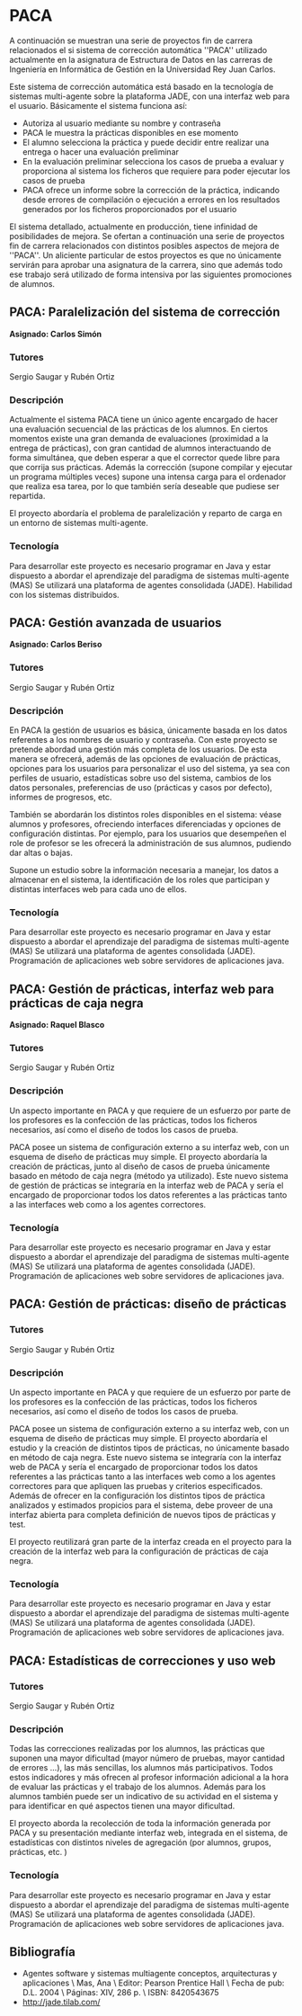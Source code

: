 # PACA #

A continuación se muestran una serie de proyectos fin de carrera relacionados
el si sistema de corrección automática ''PACA'' utilizado actualmente en la
asignatura de Estructura de Datos en las carreras de Ingeniería en Informática
de Gestión en la Universidad Rey Juan Carlos.

Este sistema de corrección automática está basado en la tecnología de sistemas
multi-agente sobre la plataforma JADE, con una interfaz web para el usuario.
Básicamente el sistema funciona así:

  * Autoriza al usuario mediante su nombre y contraseña
  * PACA le muestra la prácticas disponibles en ese momento
  * El alumno selecciona la práctica y puede decidir entre realizar una entrega o hacer una evaluación preliminar
  * En la evaluación preliminar selecciona los casos de prueba a evaluar y proporciona al sistema los ficheros que requiere para poder ejecutar los casos de prueba
  * PACA ofrece un informe sobre la corrección de la práctica, indicando desde errores de compilación o ejecución a errores en los resultados generados por los ficheros proporcionados por el usuario

El sistema detallado, actualmente en producción, tiene infinidad de posibilidades de mejora. Se ofertan a continuación una serie de proyectos fin de carrera relacionados con distintos posibles aspectos de mejora de ''PACA''. Un aliciente particular de estos proyectos es que no únicamente servirán para aprobar una asignatura de la carrera, sino que además todo ese trabajo será utilizado de forma intensiva por las siguientes promociones de alumnos.

## PACA: Paralelización del sistema de corrección ##

**Asignado: Carlos Simón**

### Tutores ###
Sergio Saugar y Rubén Ortiz

### Descripción ###

Actualmente el sistema PACA tiene un único agente encargado de hacer una evaluación
secuencial de las prácticas de los alumnos. En ciertos momentos existe una gran demanda
de evaluaciones (proximidad a la entrega de prácticas), con gran cantidad de alumnos
interactuando de forma simultánea, que deben esperar a que el corrector quede libre
para que corrija sus prácticas. Además la corrección (supone compilar y ejecutar un programa
múltiples veces) supone una intensa carga para el ordenador que realiza esa tarea, por lo que
también sería deseable que pudiese ser repartida.

El proyecto abordaría el problema de paralelización y reparto de carga en un entorno
de sistemas multi-agente.

### Tecnología ###

Para desarrollar este proyecto es necesario programar en Java y estar dispuesto a
abordar el aprendizaje del paradigma de sistemas multi-agente (MAS) Se utilizará una
plataforma de agentes consolidada (JADE). Habilidad con los sistemas distribuidos.

## PACA: Gestión avanzada de usuarios ##

**Asignado: Carlos Beriso**

### Tutores ###
Sergio Saugar y Rubén Ortiz

### Descripción ###
En PACA la gestión de usuarios es básica, únicamente basada en los datos referentes
a los nombres de usuario y contraseña. Con este proyecto se pretende abordad una
gestión más completa de los usuarios. De esta manera se ofrecerá, además de las opciones
de evaluación de prácticas, opciones para los usuarios para personalizar el uso del sistema,
ya sea con perfiles de usuario, estadísticas sobre uso del sistema, cambios de los datos
personales, preferencias de uso (prácticas y casos por defecto), informes de progresos, etc.

También se abordarán los distintos roles disponibles en el sistema: véase alumnos y profesores,
ofreciendo interfaces diferenciadas y opciones de configuración distintas. Por ejemplo, para los
usuarios que desempeñen el role de profesor se les ofrecerá la administración de sus alumnos,
pudiendo dar altas o bajas.

Supone un estudio sobre la información necesaria a manejar, los datos a almacenar en el sistema,
la identificación de los roles que participan y distintas interfaces web para cada uno de ellos.

### Tecnología ###

Para desarrollar este proyecto es necesario programar en Java y estar dispuesto a
abordar el aprendizaje del paradigma de sistemas multi-agente (MAS) Se utilizará una
plataforma de agentes consolidada (JADE). Programación de aplicaciones web sobre
servidores de aplicaciones java.

## PACA: Gestión de prácticas, interfaz web para prácticas de caja negra ##

**Asignado: Raquel Blasco**

### Tutores ###
Sergio Saugar y Rubén Ortiz

### Descripción ###

Un aspecto importante en PACA y que requiere de un esfuerzo por parte de los profesores
es la confección de las prácticas, todos los ficheros necesarios, así como el diseño
de todos los casos de prueba.

PACA posee un sistema de configuración externo a su interfaz web, con un esquema de
diseño de prácticas muy simple. El proyecto abordaría la creación de prácticas, junto
al diseño de casos de prueba únicamente basado en método de caja negra (método ya utilizado).
Este nuevo sistema de gestión de prácticas se integraría en la interfaz web de PACA
y sería el encargado de proporcionar todos los datos referentes a las prácticas
tanto a las interfaces web como a los agentes correctores.

### Tecnología ###

Para desarrollar este proyecto es necesario programar en Java y estar dispuesto a
abordar el aprendizaje del paradigma de sistemas multi-agente (MAS) Se utilizará una
plataforma de agentes consolidada (JADE). Programación de aplicaciones web sobre
servidores de aplicaciones java.

## PACA: Gestión de prácticas: diseño de prácticas ##

### Tutores ###
Sergio Saugar y Rubén Ortiz

### Descripción ###

Un aspecto importante en PACA y que requiere de un esfuerzo por parte de los profesores
es la confección de las prácticas, todos los ficheros necesarios, así como el diseño
de todos los casos de prueba.

PACA posee un sistema de configuración externo a su interfaz web, con un esquema de
diseño de prácticas muy simple. El proyecto abordaría el estudio y la creación de distintos
tipos de prácticas, no únicamente basado en método de caja negra. Este nuevo sistema
se integraría con la interfaz web de PACA y sería el encargado de proporcionar todos
los datos referentes a las prácticas tanto a las interfaces web como a los agentes
correctores para que apliquen las pruebas y criterios especificados. Además de ofrecer
en la configuración los distintos tipos de práctica analizados y estimados propicios para
el sistema, debe proveer de una interfaz abierta para completa definición de nuevos tipos
de prácticas y test.

El proyecto reutilizará gran parte de la interfaz creada en el proyecto para la creación
de la interfaz web para la configuración de prácticas de caja negra.

### Tecnología ###

Para desarrollar este proyecto es necesario programar en Java y estar dispuesto a
abordar el aprendizaje del paradigma de sistemas multi-agente (MAS) Se utilizará una
plataforma de agentes consolidada (JADE). Programación de aplicaciones web sobre
servidores de aplicaciones java.

## PACA: Estadísticas de correcciones y uso web ##

### Tutores ###
Sergio Saugar y Rubén Ortiz

### Descripción ###

Todas las correcciones realizadas por los alumnos, las prácticas que suponen una mayor dificultad
(mayor número de pruebas, mayor cantidad de errores ...), las más sencillas, los alumnos
más participativos. Todos estos indicadores y más ofrecen al profesor información adicional
a la hora de evaluar las prácticas y el trabajo de los alumnos. Además para los alumnos también
puede ser un indicativo de su actividad en el sistema y para identificar en qué aspectos tienen
una mayor dificultad.

El proyecto aborda la recolección de toda la información generada por PACA y su presentación
mediante interfaz web, integrada en el sistema, de estadísticas con distintos niveles de
agregación (por alumnos, grupos, prácticas, etc. )

### Tecnología ###

Para desarrollar este proyecto es necesario programar en Java y estar dispuesto a
abordar el aprendizaje del paradigma de sistemas multi-agente (MAS) Se utilizará una
plataforma de agentes consolidada (JADE). Programación de aplicaciones web sobre
servidores de aplicaciones java.


## Bibliografía ##

  * Agentes software y sistemas multiagente conceptos, arquitecturas y aplicaciones \\ Mas, Ana \\ Editor: Pearson Prentice  Hall \\ Fecha de pub: D.L. 2004 \\ Páginas: XIV, 286 p. \\ ISBN: 8420543675
  * http://jade.tilab.com/
